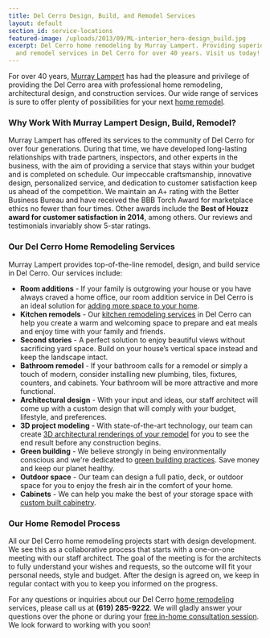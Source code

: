 ```yaml
---
title: Del Cerro Design, Build, and Remodel Services
layout: default
section_id: service-locations
featured-image: /uploads/2013/09/ML-interior_hero-design_build.jpg
excerpt: Del Cerro home remodeling by Murray Lampert. Providing superior design, build,
  and remodel services in Del Cerro for over 40 years. Visit us today!
---
```


For over 40 years, [Murray Lampert](/about-murray-lampert-design-build-remodel) has had the pleasure and privilege of providing the Del Cerro area with professional home remodeling, architectural design, and construction services. Our wide range of services is sure to offer plenty of possibilities for your next [home remodel](/san-diego-home-remodel-services).

### Why Work With Murray Lampert Design, Build, Remodel?

Murray Lampert has offered its services to the community of Del Cerro for over four generations. During that time, we have developed long-lasting relationships with trade partners, inspectors, and other experts in the business, with the aim of providing a service that stays within your budget and is completed on schedule. Our impeccable craftsmanship, innovative design, personalized service, and dedication to customer satisfaction keep us ahead of the competition. We maintain an A+ rating with the Better Business Bureau and have received the BBB Torch Award for marketplace ethics no fewer than four times. Other awards include the **Best of Houzz award for customer satisfaction in 2014**, among others. Our reviews and testimonials invariably show 5-star ratings.

### Our Del Cerro Home Remodeling Services

Murray Lampert provides top-of-the-line remodel, design, and build service in Del Cerro. Our services include:

- **Room additions** - If your family is outgrowing your house or you have always craved a home office, our room addition service in Del Cerro is an ideal solution for [adding more space to your home](/san-diego-room-additions).
- **Kitchen remodels** - Our [kitchen remodeling services](/san-diego-kitchen-remodeling-services) in Del Cerro can help you create a warm and welcoming space to prepare and eat meals and enjoy time with your family and friends.
- **Second stories** - A perfect solution to enjoy beautiful views without sacrificing yard space. Build on your house’s vertical space instead and keep the landscape intact.
- **Bathroom remodel** - If your bathroom calls for a remodel or simply a touch of modern, consider installing new plumbing, tiles, fixtures, counters, and cabinets. Your bathroom will be more attractive and more functional.
- **Architectural design** - With your input and ideas, our staff architect will come up with a custom design that will comply with your budget, lifestyle, and preferences.
- **3D project modeling** - With state-of-the-art technology, our team can create [3D architectural renderings of your remodel](/3d-architectural-rendering-services) for you to see the end result before any construction begins.
- **Green building** - We believe strongly in being environmentally conscious and we're dedicated to [green building practices](/san-diego-green-home-construction). Save money and keep our planet healthy.
- **Outdoor space** - Our team can design a full patio, deck, or outdoor space for you to enjoy the fresh air in the comfort of your home.
- **Cabinets** - We can help you make the best of your storage space with [custom built cabinetry](/san-diego-custom-cabinet-construction-services).

### Our Home Remodel Process

All our Del Cerro home remodeling projects start with design development. We see this as a collaborative process that starts with a one-on-one meeting with our staff architect. The goal of the meeting is for the architects to fully understand your wishes and requests, so the outcome will fit your personal needs, style and budget. After the design is agreed on, we keep in regular contact with you to keep you informed on the progress.

For any questions or inquiries about our Del Cerro [home remodeling](/san-diego-home-remodel-services) services, please call us at **(619) 285-9222**. We will gladly answer your questions over the phone or during your [free in-home consultation session](#quick-contact). We look forward to working with you soon!

